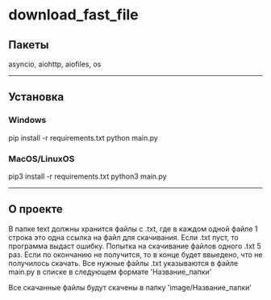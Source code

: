 # download_fast_file

## Пакеты
asyncio, aiohttp, aiofiles, os

---
## Установка
### Windows
pip install -r requirements.txt
python main.py
### MacOS/LinuxOS
pip3 install -r requirements.txt
python3 main.py

---
## О проекте
В папке text должны хранится файлы с .txt, где в каждом одной файле 1 строка это одна ссылка на файл для скачивания. Если .txt пуст, то программа выдаст ошибку. Попытка на скачивание файлов одного .txt 5 раз. Если по окончанию не получится, то в конце будет ввыедено, что не получилось скачать.
Все нужные файлы .txt указываются в файле main.py в списке в следующем формате 'Название_папки'

Все скачанные файлы будут скачены в папку 'image/Название_папки'
